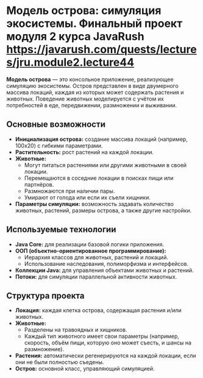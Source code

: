 # Модель острова: симуляция экосистемы. Финальный проект модуля 2 курса JavaRush https://javarush.com/quests/lectures/jru.module2.lecture44

**Модель острова** — это консольное приложение, реализующее симуляцию экосистемы. Остров представлен в виде двумерного массива локаций, каждая из которых может содержать растения и животных. Поведение животных моделируется с учётом их потребностей в еде, передвижении, размножении и выживании.  

## Основные возможности

- **Инициализация острова:** создание массива локаций (например, 100x20) с гибкими параметрами.
- **Растительность:** рост растений на каждой локации.
- **Животные:** 
  - Могут питаться растениями или другими животными в своей локации.
  - Перемещаются в соседние локации в поисках пищи или партнёров.
  - Размножаются при наличии пары.
  - Умирают от голода или если их съели хищники.
- **Параметры симуляции:** возможность задавать количество животных, растений, размеры острова, а также другие настройки.

## Используемые технологии

- **Java Core:** для реализации базовой логики приложения.
- **ООП (объектно-ориентированное программирование):** 
  - Иерархия классов для животных, растений и локаций.
  - Использование наследования, полиморфизма и интерфейсов.
- **Коллекции Java:** для управления объектами животных и растений.
- **Потоки:** для симуляции параллельной активности животных.

## Структура проекта

- **Локация:** каждая клетка острова, содержащая растения и/или животных.
- **Животные:** 
  - Разделены на травоядных и хищников.
  - Каждый тип животного имеет свои параметры (например, скорость, объём пищи, которую оно может съесть, и шансы на размножение).
- **Растения:** автоматически регенерируются на каждой локации, если они не были полностью съедены.
- **Остров:** основной класс, управляющий симуляцией.

